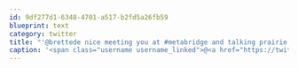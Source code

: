 ```yaml
---
id: 9df277d1-6348-4701-a517-b2fd5a26fb59
blueprint: text
category: twitter
title: "'@brettede nice meeting you at #metabridge and talking prairie startups. See ya next year!"
caption: '<span class="username username_linked">@<a href="https://twitter.com/brettede" title="Brett Ede">brettede</a></span> nice meeting you at <span class="hashtag hashtag_local">#<a href="http://tweettemp.darylchymko.ca/?tag=metabridge">metabridge</a> and talking prairie startups. See ya next year!'
---
```

